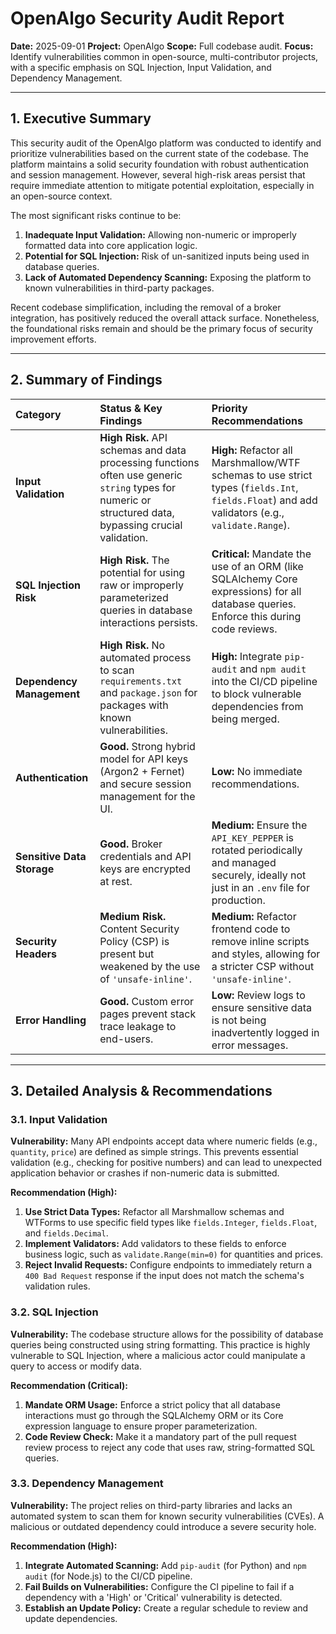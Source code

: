 # OpenAlgo Security Audit Report

**Date:** 2025-09-01
**Project:** OpenAlgo
**Scope:** Full codebase audit.
**Focus:** Identify vulnerabilities common in open-source, multi-contributor projects, with a specific emphasis on SQL Injection, Input Validation, and Dependency Management.

---

## 1. Executive Summary

This security audit of the OpenAlgo platform was conducted to identify and prioritize vulnerabilities based on the current state of the codebase. The platform maintains a solid security foundation with robust authentication and session management. However, several high-risk areas persist that require immediate attention to mitigate potential exploitation, especially in an open-source context.

The most significant risks continue to be:
1.  **Inadequate Input Validation:** Allowing non-numeric or improperly formatted data into core application logic.
2.  **Potential for SQL Injection:** Risk of un-sanitized inputs being used in database queries.
3.  **Lack of Automated Dependency Scanning:** Exposing the platform to known vulnerabilities in third-party packages.

Recent codebase simplification, including the removal of a broker integration, has positively reduced the overall attack surface. Nonetheless, the foundational risks remain and should be the primary focus of security improvement efforts.

---

## 2. Summary of Findings

| Category                  | Status & Key Findings                                                                                                   | Priority Recommendations                                                                                                |
| :------------------------ | :---------------------------------------------------------------------------------------------------------------------- | :---------------------------------------------------------------------------------------------------------------------- |
| **Input Validation**      | **High Risk.** API schemas and data processing functions often use generic `string` types for numeric or structured data, bypassing crucial validation. | **High:** Refactor all Marshmallow/WTF schemas to use strict types (`fields.Int`, `fields.Float`) and add validators (e.g., `validate.Range`). |
| **SQL Injection Risk**    | **High Risk.** The potential for using raw or improperly parameterized queries in database interactions persists.                  | **Critical:** Mandate the use of an ORM (like SQLAlchemy Core expressions) for all database queries. Enforce this during code reviews. |
| **Dependency Management** | **High Risk.** No automated process to scan `requirements.txt` and `package.json` for packages with known vulnerabilities. | **High:** Integrate `pip-audit` and `npm audit` into the CI/CD pipeline to block vulnerable dependencies from being merged. |
| **Authentication**        | **Good.** Strong hybrid model for API keys (Argon2 + Fernet) and secure session management for the UI.                   | **Low:** No immediate recommendations.                                                                                   |
| **Sensitive Data Storage**| **Good.** Broker credentials and API keys are encrypted at rest.                                                        | **Medium:** Ensure the `API_KEY_PEPPER` is rotated periodically and managed securely, ideally not just in an `.env` file for production. |
| **Security Headers**      | **Medium Risk.** Content Security Policy (CSP) is present but weakened by the use of `'unsafe-inline'`.                   | **Medium:** Refactor frontend code to remove inline scripts and styles, allowing for a stricter CSP without `'unsafe-inline'`. |
| **Error Handling**        | **Good.** Custom error pages prevent stack trace leakage to end-users.                                                  | **Low:** Review logs to ensure sensitive data is not being inadvertently logged in error messages.                     |

---

## 3. Detailed Analysis & Recommendations

### 3.1. Input Validation

**Vulnerability:**
Many API endpoints accept data where numeric fields (e.g., `quantity`, `price`) are defined as simple strings. This prevents essential validation (e.g., checking for positive numbers) and can lead to unexpected application behavior or crashes if non-numeric data is submitted.

**Recommendation (High):**
1.  **Use Strict Data Types:** Refactor all Marshmallow schemas and WTForms to use specific field types like `fields.Integer`, `fields.Float`, and `fields.Decimal`.
2.  **Implement Validators:** Add validators to these fields to enforce business logic, such as `validate.Range(min=0)` for quantities and prices.
3.  **Reject Invalid Requests:** Configure endpoints to immediately return a `400 Bad Request` response if the input does not match the schema's validation rules.

### 3.2. SQL Injection

**Vulnerability:**
The codebase structure allows for the possibility of database queries being constructed using string formatting. This practice is highly vulnerable to SQL Injection, where a malicious actor could manipulate a query to access or modify data.

**Recommendation (Critical):**
1.  **Mandate ORM Usage:** Enforce a strict policy that all database interactions must go through the SQLAlchemy ORM or its Core expression language to ensure proper parameterization.
2.  **Code Review Check:** Make it a mandatory part of the pull request review process to reject any code that uses raw, string-formatted SQL queries.

### 3.3. Dependency Management

**Vulnerability:**
The project relies on third-party libraries and lacks an automated system to scan them for known security vulnerabilities (CVEs). A malicious or outdated dependency could introduce a severe security hole.

**Recommendation (High):**
1.  **Integrate Automated Scanning:** Add `pip-audit` (for Python) and `npm audit` (for Node.js) to the CI/CD pipeline.
2.  **Fail Builds on Vulnerabilities:** Configure the CI pipeline to fail if a dependency with a 'High' or 'Critical' vulnerability is detected.
3.  **Establish an Update Policy:** Create a regular schedule to review and update dependencies.
